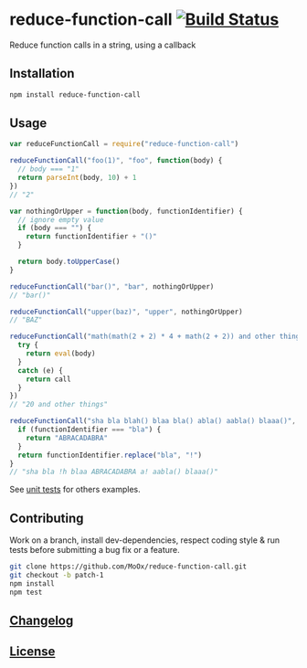 # reduce-function-call [![Build Status](https://travis-ci.org/MoOx/reduce-function-call.png)](https://travis-ci.org/MoOx/reduce-function-call)

Reduce function calls in a string, using a callback

## Installation

```bash
npm install reduce-function-call
```

## Usage

```js
var reduceFunctionCall = require("reduce-function-call")

reduceFunctionCall("foo(1)", "foo", function(body) {
  // body === "1"
  return parseInt(body, 10) + 1
})
// "2"

var nothingOrUpper = function(body, functionIdentifier) {
  // ignore empty value
  if (body === "") {
    return functionIdentifier + "()"
  }

  return body.toUpperCase()
}

reduceFunctionCall("bar()", "bar", nothingOrUpper)
// "bar()"

reduceFunctionCall("upper(baz)", "upper", nothingOrUpper)
// "BAZ"

reduceFunctionCall("math(math(2 + 2) * 4 + math(2 + 2)) and other things", "math", function(body, functionIdentifier, call) {
  try {
    return eval(body)
  }
  catch (e) {
    return call
  }
})
// "20 and other things"

reduceFunctionCall("sha bla blah() blaa bla() abla() aabla() blaaa()", /\b([a-z]?bla[a-z]?)\(/, function(body, functionIdentifier) {
  if (functionIdentifier === "bla") {
    return "ABRACADABRA"
  }
  return functionIdentifier.replace("bla", "!")
}
// "sha bla !h blaa ABRACADABRA a! aabla() blaaa()"
```

See [unit tests](test/index.jsx) for others examples.

## Contributing

Work on a branch, install dev-dependencies, respect coding style & run tests before submitting a bug fix or a feature.

```bash
git clone https://github.com/MoOx/reduce-function-call.git
git checkout -b patch-1
npm install
npm test
```

## [Changelog](CHANGELOG.md)

## [License](LICENSE-MIT)
